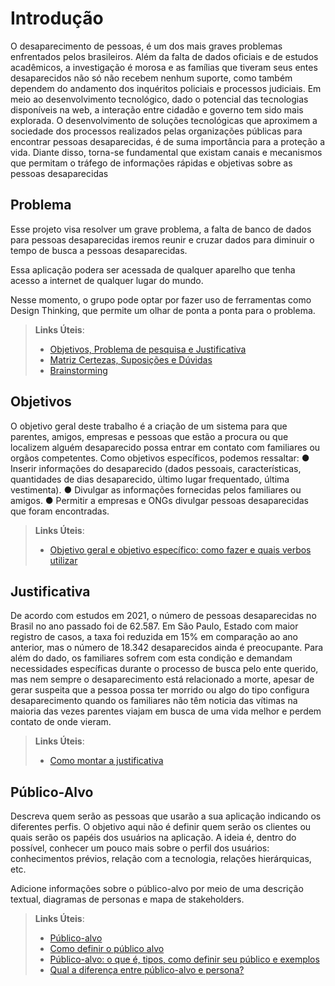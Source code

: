 # Introdução

 O desaparecimento de pessoas, é um dos mais graves problemas enfrentados pelos brasileiros. Além da falta de dados oficiais e de estudos acadêmicos, a investigação é morosa e as famílias que tiveram seus entes desaparecidos não só não recebem nenhum suporte, como também dependem do andamento dos inquéritos policiais e processos judiciais.
Em meio ao desenvolvimento tecnológico, dado o potencial das tecnologias disponíveis na web, a interação entre cidadão e governo tem sido mais explorada. O desenvolvimento de soluções tecnológicas que aproximem a sociedade dos processos realizados pelas organizações públicas para encontrar pessoas desaparecidas, é de suma importância para a proteção a vida. 
Diante disso, torna-se fundamental que existam canais e mecanismos que permitam o tráfego de informações rápidas e objetivas sobre as pessoas desaparecidas


## Problema
Esse projeto visa resolver um grave problema, a falta de banco de dados para pessoas desaparecidas iremos reunir e cruzar dados para diminuir o tempo de busca a pessoas desaparecidas.

Essa aplicação podera ser acessada de qualquer aparelho que tenha acesso a internet de qualquer lugar do mundo.

Nesse momento, o grupo pode optar por fazer uso  de ferramentas como Design Thinking, que permite um olhar de ponta a ponta para o problema.

> **Links Úteis**:
> - [Objetivos, Problema de pesquisa e Justificativa](https://medium.com/@versioparole/objetivos-problema-de-pesquisa-e-justificativa-c98c8233b9c3)
> - [Matriz Certezas, Suposições e Dúvidas](https://medium.com/educa%C3%A7%C3%A3o-fora-da-caixa/matriz-certezas-suposi%C3%A7%C3%B5es-e-d%C3%BAvidas-fa2263633655)
> - [Brainstorming](https://www.euax.com.br/2018/09/brainstorming/)
## Objetivos

O objetivo geral deste trabalho é a criação de um sistema para que parentes, amigos, empresas e pessoas que estão a procura ou que localizem alguém desaparecido possa entrar em contato com familiares ou orgãos competentes.
Como objetivos específicos, podemos ressaltar:
● Inserir informações do desaparecido (dados pessoais, características, quantidades de dias desaparecido, último lugar frequentado, última vestimenta).
● Divulgar as informações fornecidas pelos familiares ou amigos.
● Permitir  a empresas e ONGs divulgar pessoas desaparecidas que foram encontradas.

 
> **Links Úteis**:
> - [Objetivo geral e objetivo específico: como fazer e quais verbos utilizar](https://blog.mettzer.com/diferenca-entre-objetivo-geral-e-objetivo-especifico/)
## Justificativa

De acordo com estudos em 2021, o número de pessoas desaparecidas no Brasil no ano passado foi de 62.587. Em São Paulo, Estado com maior registro de casos, a taxa foi reduzida em 15% em comparação ao ano anterior, mas o número de 18.342 desaparecidos ainda é preocupante. Para além do dado, os familiares sofrem com esta condição e demandam necessidades específicas durante o processo de busca pelo ente querido, mas nem sempre o desaparecimento está relacionado a morte, apesar de gerar suspeita que a pessoa possa ter morrido ou algo do tipo configura desaparecimento quando os familiares não têm noticia das vítimas na maioria das vezes parentes viajam em busca de uma vida melhor e perdem contato de onde vieram.

> **Links Úteis**:
> - [Como montar a justificativa](https://guiadamonografia.com.br/como-montar-justificativa-do-tcc/)
## Público-Alvo

Descreva quem serão as pessoas que usarão a sua aplicação indicando os diferentes perfis. O objetivo aqui não é definir quem serão os clientes ou quais serão os papéis dos usuários na aplicação. A ideia é, dentro do possível, conhecer um pouco mais sobre o perfil dos usuários: conhecimentos prévios, relação com a tecnologia, relações
hierárquicas, etc.

Adicione informações sobre o público-alvo por meio de uma descrição textual, diagramas de personas e mapa de stakeholders.

> **Links Úteis**:
> - [Público-alvo](https://blog.hotmart.com/pt-br/publico-alvo/)
> - [Como definir o público alvo](https://exame.com/pme/5-dicas-essenciais-para-definir-o-publico-alvo-do-seu-negocio/)
> - [Público-alvo: o que é, tipos, como definir seu público e exemplos](https://klickpages.com.br/blog/publico-alvo-o-que-e/)
> - [Qual a diferença entre público-alvo e persona?](https://rockcontent.com/blog/diferenca-publico-alvo-e-persona/)